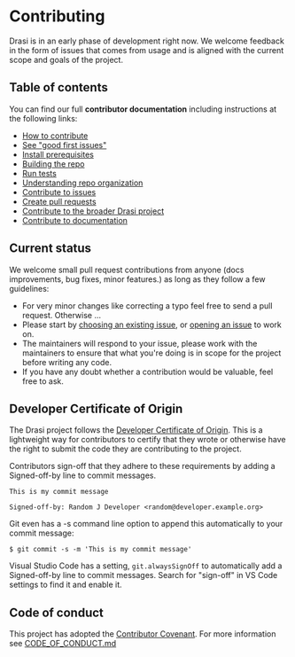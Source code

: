 # Contributing

Drasi is in an early phase of development right now. We welcome feedback in the form of issues that comes from usage and is aligned with the current scope and goals of the project. 

## Table of contents

You can find our full **contributor documentation** including instructions at the following links:

- [How to contribute](./docs/contributing/how-to.md)
- [See "good first issues"](https://github.com/drasi-project/drasi-core/issues?q=is:issue+is:open+label:%22good+first+issue%22) 
- [Install prerequisites](./docs/contributing/contributing-code/contributing-code-prerequisites/)
- [Building the repo](./docs/contributing/contributing-code/contributing-code-building/)
- [Run tests](./docs/contributing/contributing-code/contributing-code-tests/README.md)
- [Understanding repo organization](./docs/contributing/contributing-code/contributing-code-organization/)
- [Contribute to issues](./docs/contributing/contributing-issues/)
- [Create pull requests](./docs/contributing/contributing-pull-requests/)
- [Contribute to the broader Drasi project](https://github.com/drasi-project/drasi-platform)
- [Contribute to documentation](https://github.com/drasi-project/docs)

## Current status

We welcome small pull request contributions from anyone (docs improvements, bug fixes, minor features.) as long as they follow a few guidelines:

- For very minor changes like correcting a typo feel free to send a pull request. Otherwise ... 
- Please start by [choosing an existing issue](https://github.com/drasi-project/drasi-core/issues), or [opening an issue](https://github.com/drasi-project/drasi-core/issues/new/choose) to work on.
- The maintainers will respond to your issue, please work with the maintainers to ensure that what you're doing is in scope for the project before writing any code.
- If you have any doubt whether a contribution would be valuable, feel free to ask.

## Developer Certificate of Origin

The Drasi project follows the [Developer Certificate of Origin](https://developercertificate.org/). This is a lightweight way for contributors to certify that they wrote or otherwise have the right to submit the code they are contributing to the project.

Contributors sign-off that they adhere to these requirements by adding a Signed-off-by line to commit messages.

```
This is my commit message

Signed-off-by: Random J Developer <random@developer.example.org>
```

Git even has a -s command line option to append this automatically to your commit message:

```
$ git commit -s -m 'This is my commit message'
```

Visual Studio Code has a setting, `git.alwaysSignOff` to automatically add a Signed-off-by line to commit messages. Search for "sign-off" in VS Code settings to find it and enable it.

## Code of conduct

This project has adopted the [Contributor Covenant](http://contributor-covenant.org/).
For more information see [CODE_OF_CONDUCT.md](https://github.com/drasi-project/drasi-core/blob/main/CODE_OF_CONDUCT.md)
